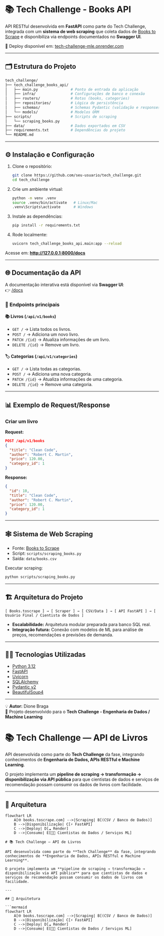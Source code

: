 # 📚 Tech Challenge - Books API

API RESTful desenvolvida em **FastAPI** como parte do Tech Challenge, integrada com um **sistema de web scraping** que coleta dados de [Books to Scrape](https://books.toscrape.com/) e disponibiliza via endpoints documentados no **Swagger UI**.  

🚀 Deploy disponível em: [tech-challenge-mle.onrender.com](https://tech-challenge-mle.onrender.com/docs)  

---

## 🗂 Estrutura do Projeto

```bash
tech_challenge/
├── tech_challenge_books_api/
│   ├── main.py               # Ponto de entrada da aplicação
│   ├── infra/                # Configurações de banco e conexão
│   ├── routers/              # Rotas (books, categories)
│   ├── repositories/         # Lógica de persistência
│   ├── schemas/              # Schemas Pydantic (validação e responses)
│   └── models/               # Modelos ORM
├── scripts/                  # Scripts de scraping
│   └── scraping_books.py
├── data/                     # Dados exportados em CSV
├── requirements.txt          # Dependências do projeto
└── README.md
```

---

## ⚙️ Instalação e Configuração

1. Clone o repositório:  
   ```bash
   git clone https://github.com/seu-usuario/tech_challenge.git
   cd tech_challenge
   ```

2. Crie um ambiente virtual:  
   ```bash
   python -m venv .venv
   source .venv/bin/activate   # Linux/Mac
   .venv\Scripts\activate      # Windows
   ```

3. Instale as dependências:  
   ```bash
   pip install -r requirements.txt
   ```

4. Rode localmente:  
   ```bash
   uvicorn tech_challenge_books_api.main:app --reload
   ```

Acesse em: **http://127.0.0.1:8000/docs**

---

## 🌐 Documentação da API

A documentação interativa está disponível via **Swagger UI**:  
👉 [/docs](https://tech-challenge-mle.onrender.com/docs)  

### 📖 Endpoints principais

#### 📚 Livros (`/api/v1/books`)
- `GET /` → Lista todos os livros.  
- `POST /` → Adiciona um novo livro.  
- `PATCH /{id}` → Atualiza informações de um livro.  
- `DELETE /{id}` → Remove um livro.  

#### 🏷 Categorias (`/api/v1/categories`)
- `GET /` → Lista todas as categorias.  
- `POST /` → Adiciona uma nova categoria.  
- `PATCH /{id}` → Atualiza informações de uma categoria.  
- `DELETE /{id}` → Remove uma categoria.  

---

## 📊 Exemplo de Request/Response

### Criar um livro
**Request:**
```json
POST /api/v1/books
{
  "title": "Clean Code",
  "author": "Robert C. Martin",
  "price": 120.00,
  "category_id": 1
}
```

**Response:**
```json
{
  "id": 10,
  "title": "Clean Code",
  "author": "Robert C. Martin",
  "price": 120.00,
  "category_id": 1
}
```

---

## 🕸 Sistema de Web Scraping

- Fonte: [Books to Scrape](https://books.toscrape.com/)  
- Script: `scripts/scraping_books.py`  
- Saída: `data/books.csv`  

Executar scraping:
```bash
python scripts/scraping_books.py
```

---

## 🏗 Arquitetura do Projeto

```
[ Books.toscrape ] → [ Scraper ] → [ CSV/Data ] → [ API FastAPI ] → [ Usuário Final / Cientista de Dados ]
```

- **Escalabilidade:** Arquitetura modular preparada para banco SQL real.  
- **Integração futura:** Conexão com modelos de ML para análise de preços, recomendações e previsões de demanda.  

---

## 👨‍💻 Tecnologias Utilizadas
- [Python 3.12](https://www.python.org/)  
- [FastAPI](https://fastapi.tiangolo.com/)  
- [Uvicorn](https://www.uvicorn.org/)  
- [SQLAlchemy](https://www.sqlalchemy.org/)  
- [Pydantic v2](https://docs.pydantic.dev/)  
- [BeautifulSoup4](https://www.crummy.com/software/BeautifulSoup/)  

---

💡 **Autor:** Dione Braga  
📌 Projeto desenvolvido para o **Tech Challenge - Engenharia de Dados / Machine Learning**  
# 📚 Tech Challenge — API de Livros

API desenvolvida como parte do **Tech Challenge** da fase, integrando conhecimentos de **Engenharia de Dados, APIs RESTful e Machine Learning**.  

O projeto implementa um **pipeline de scraping → transformação → disponibilização via API pública** para que cientistas de dados e serviços de recomendação possam consumir os dados de livros com facilidade.

---

## 🚀 Arquitetura

```mermaid
flowchart LR
    A[🌐 books.toscrape.com] -->|Scraping| B[(CSV / Banco de Dados)]
    B -->|Disponibilização| C[⚡ FastAPI]
    C -->|Deploy| D[☁️ Render]
    D -->|Consumo| E[👩‍💻 Cientistas de Dados / Serviços ML]

# 📚 Tech Challenge — API de Livros

API desenvolvida como parte do **Tech Challenge** da fase, integrando conhecimentos de **Engenharia de Dados, APIs RESTful e Machine Learning**.  

O projeto implementa um **pipeline de scraping → transformação → disponibilização via API pública** para que cientistas de dados e serviços de recomendação possam consumir os dados de livros com facilidade.

---

## 🚀 Arquitetura

```mermaid
flowchart LR
    A[🌐 books.toscrape.com] -->|Scraping| B[(CSV / Banco de Dados)]
    B -->|Disponibilização| C[⚡ FastAPI]
    C -->|Deploy| D[☁️ Render]
    D -->|Consumo| E[👩‍💻 Cientistas de Dados / Serviços ML]
